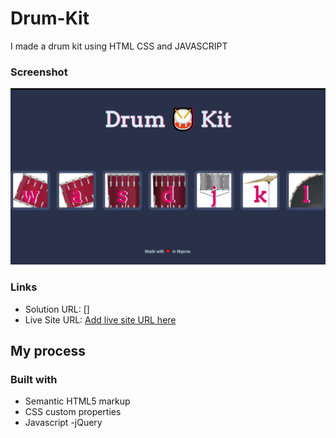# Drum-Kit
I made a drum kit using HTML CSS and JAVASCRIPT

### Screenshot

![](images/screenshot.png)


### Links

- Solution URL: []
- Live Site URL: [Add live site URL here](https://your-live-site-url.com)

## My process

### Built with

- Semantic HTML5 markup
- CSS custom properties
- Javascript
-jQuery

